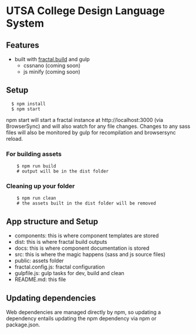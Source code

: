 # UTSA College Design Language System

## Features
- built with [fractal.build](https://fractal.build) and gulp
  - cssnano (coming soon)
  - js minify (coming soon)

## Setup
```
  $ npm install
  $ npm start
```
npm start will start a fractal instance at http://localhost:3000 (via BrowserSync) and will also watch for any file changes.  Changes to any sass files will also be monitored by gulp for recompilation and browsersync reload.

### For building assets
```
    $ npm run build
    # output will be in the dist folder
```    

### Cleaning up your folder
```
    $ npm run clean
    # the assets built in the dist folder will be removed
```

## App structure and Setup

- components: this is where component templates are stored
- dist: this is where fractal build outputs
- docs: this is where component documentation is stored
- src: this is where the magic happens (sass and js source files)
- public: assets folder
- fractal.config.js: fractal configuration
- gulpfile.js: gulp tasks for dev, build and clean
- README.md: this file


## Updating dependencies

Web dependencies are managed directly by npm, so updating a dependency entails updating the npm dependency via npm or package.json.
